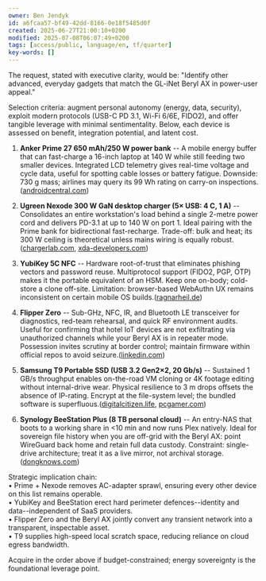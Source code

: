 ```yaml
---
owner: Ben Jendyk
id: a6fcaa57-bf49-42dd-8166-0e18f5485d0f
created: 2025-06-27T21:00:10+0200
modified: 2025-07-08T06:07:49+0200
tags: [access/public, language/en, tf/quarter]
key-words: []
---
```


The request, stated with executive clarity, would be: "Identify other advanced, everyday gadgets that match the GL-iNet Beryl AX in power-user appeal."

Selection criteria: augment personal autonomy (energy, data, security), exploit modern protocols (USB-C PD 3.1, Wi-Fi 6/6E, FIDO2), and offer tangible leverage with minimal sentimentality. Below, each device is assessed on benefit, integration potential, and latent cost.

1. **Anker Prime 27 650 mAh/250 W power bank** -- A mobile energy buffer that can fast-charge a 16-inch laptop at 140 W while still feeding two smaller devices. Integrated LCD telemetry gives real-time voltage and cycle data, useful for spotting cable losses or battery fatigue. Downside: 730 g mass; airlines may query its 99 Wh rating on carry-on inspections.([androidcentral.com](https://www.androidcentral.com/accessories/anker-prime-27650mah-250w-power-bank-review?utm_source=chatgpt.com))

2. **Ugreen Nexode 300 W GaN desktop charger (5× USB: 4 C, 1 A)** -- Consolidates an entire workstation's load behind a single 2-metre power cord and delivers PD-3.1 at up to 140 W on port 1. Ideal pairing with the Prime bank for bidirectional fast-recharge. Trade-off: bulk and heat; its 300 W ceiling is theoretical unless mains wiring is equally robust.([chargerlab.com](https://www.chargerlab.com/review-of-ugreen-300w-nexode-5-in-1-charger/?utm_source=chatgpt.com), [xda-developers.com](https://www.xda-developers.com/ugreen-nexode-300w-charger-review/?utm_source=chatgpt.com))

3. **YubiKey 5C NFC** -- Hardware root-of-trust that eliminates phishing vectors and password reuse. Multiprotocol support (FIDO2, PGP, OTP) makes it the portable equivalent of an HSM. Keep one on-body; cold-store a clone off-site. Limitation: browser-based WebAuthn UX remains inconsistent on certain mobile OS builds.([ragnarheil.de](https://ragnarheil.de/yubikey-5c-nfc-review-my-journey-with-hardware-security-keys/?utm_source=chatgpt.com))

4. **Flipper Zero** -- Sub-GHz, NFC, IR, and Bluetooth LE transceiver for diagnostics, red-team rehearsal, and quick RF environment audits. Useful for confirming that hotel IoT devices are not exfiltrating via unauthorized channels while your Beryl AX is in repeater mode. Possession invites scrutiny at border control; maintain firmware within official repos to avoid seizure.([linkedin.com](https://www.linkedin.com/pulse/my-experience-flipper-zero-roman-reznikov-phd--kq2nf?utm_source=chatgpt.com))

5. **Samsung T9 Portable SSD (USB 3.2 Gen2×2, 20 Gb/s)** -- Sustained 1 GB/s throughput enables on-the-road VM cloning or 4K footage editing without internal-drive wear. Physical resilience to 3 m drops offsets the absence of IP-rating. Encrypt at the file-system level; the bundled software is superfluous.([digitalcitizen.life](https://www.digitalcitizen.life/samsung-t9-review/?utm_source=chatgpt.com), [pcgamer.com](https://www.pcgamer.com/hardware/ssds/samsung-t9-external-ssd-review/?utm_source=chatgpt.com))

6. **Synology BeeStation Plus (8 TB personal cloud)** -- An entry-NAS that boots to a working share in <10 min and now runs Plex natively. Ideal for sovereign file history when you are off-grid with the Beryl AX: point WireGuard back home and retain full data custody. Constraint: single-drive architecture; treat it as a live mirror, not archival storage.([dongknows.com](https://dongknows.com/synology-beestation-plus-review/))

Strategic implication chain:  
• Prime + Nexode removes AC-adapter sprawl, ensuring every other device on this list remains operable.  
• YubiKey and BeeStation erect hard perimeter defences--identity and data--independent of SaaS providers.  
• Flipper Zero and the Beryl AX jointly convert any transient network into a transparent, inspectable asset.  
• T9 supplies high-speed local scratch space, reducing reliance on cloud egress bandwidth.

Acquire in the order above if budget-constrained; energy sovereignty is the foundational leverage point.